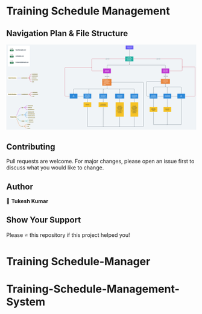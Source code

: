 # Training Schedule Management


## Navigation Plan & File Structure

<img src="https://github.com/Tukesh1/Training-Schedule-Management-System/blob/main/Project_Flies/docs/navigation_plan1.png" alt="">


## Contributing
Pull requests are welcome. For major changes, please open an issue first to discuss what you would like to change.

## Author

👤 **Tukesh Kumar**


## Show Your Support

Please ⭐️ this repository if this project helped you!
# Training Schedule-Manager
# Training-Schedule-Management-System
